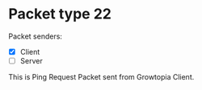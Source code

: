 # Packet type 22
Packet senders:
- [X] Client
- [ ] Server

This is Ping Request Packet sent from Growtopia Client.